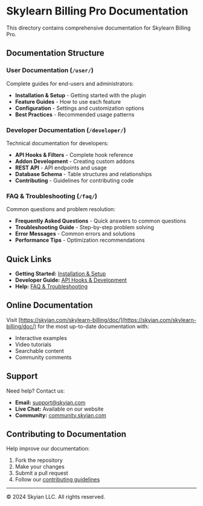 # Skylearn Billing Pro Documentation

This directory contains comprehensive documentation for Skylearn Billing Pro.

## Documentation Structure

### User Documentation (`/user/`)
Complete guides for end-users and administrators:
- **Installation & Setup** - Getting started with the plugin
- **Feature Guides** - How to use each feature
- **Configuration** - Settings and customization options
- **Best Practices** - Recommended usage patterns

### Developer Documentation (`/developer/`)
Technical documentation for developers:
- **API Hooks & Filters** - Complete hook reference
- **Addon Development** - Creating custom addons
- **REST API** - API endpoints and usage
- **Database Schema** - Table structures and relationships
- **Contributing** - Guidelines for contributing code

### FAQ & Troubleshooting (`/faq/`)
Common questions and problem resolution:
- **Frequently Asked Questions** - Quick answers to common questions  
- **Troubleshooting Guide** - Step-by-step problem solving
- **Error Messages** - Common errors and solutions
- **Performance Tips** - Optimization recommendations

## Quick Links

- **Getting Started:** [Installation & Setup](user/installation-and-setup.md)
- **Developer Guide:** [API Hooks & Development](developer/api-hooks-and-development.md)
- **Help:** [FAQ & Troubleshooting](faq/troubleshooting-guide.md)

## Online Documentation

Visit [https://skyian.com/skylearn-billing/doc/](https://skyian.com/skylearn-billing/doc/) for the most up-to-date documentation with:
- Interactive examples
- Video tutorials  
- Searchable content
- Community comments

## Support

Need help? Contact us:
- **Email:** support@skyian.com
- **Live Chat:** Available on our website
- **Community:** [community.skyian.com](https://community.skyian.com)

## Contributing to Documentation

Help improve our documentation:
1. Fork the repository
2. Make your changes
3. Submit a pull request
4. Follow our [contributing guidelines](developer/api-hooks-and-development.md#contributing-guidelines)

---

© 2024 Skyian LLC. All rights reserved.